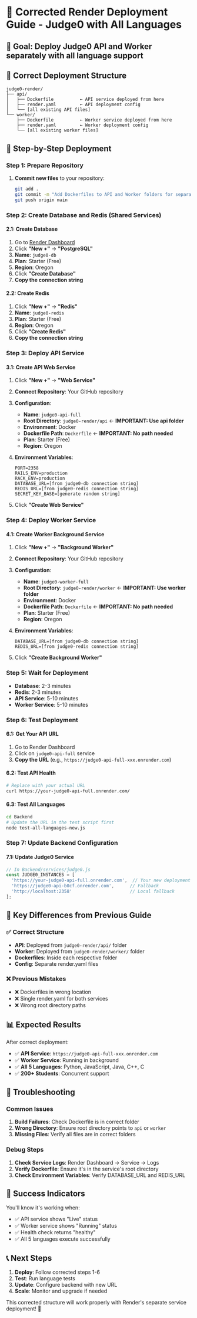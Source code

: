 # 🚀 Corrected Render Deployment Guide - Judge0 with All Languages

## 🎯 **Goal**: Deploy Judge0 API and Worker separately with all language support

## 📁 **Correct Deployment Structure**

```
judge0-render/
├── api/
│   ├── Dockerfile          ← API service deployed from here
│   ├── render.yaml         ← API deployment config
│   └── [all existing API files]
└── worker/
    ├── Dockerfile          ← Worker service deployed from here
    ├── render.yaml         ← Worker deployment config
    └── [all existing worker files]
```

## 🚀 **Step-by-Step Deployment**

### **Step 1: Prepare Repository**
1. **Commit new files** to your repository:
   ```bash
   git add .
   git commit -m "Add Dockerfiles to API and Worker folders for separate deployment"
   git push origin main
   ```

### **Step 2: Create Database and Redis (Shared Services)**

#### **2.1: Create Database**
1. Go to [Render Dashboard](https://dashboard.render.com)
2. Click **"New +"** → **"PostgreSQL"**
3. **Name**: `judge0-db`
4. **Plan**: Starter (Free)
5. **Region**: Oregon
6. Click **"Create Database"**
7. **Copy the connection string**

#### **2.2: Create Redis**
1. Click **"New +"** → **"Redis"**
2. **Name**: `judge0-redis`
3. **Plan**: Starter (Free)
4. **Region**: Oregon
5. Click **"Create Redis"**
6. **Copy the connection string**

### **Step 3: Deploy API Service**

#### **3.1: Create API Web Service**
1. Click **"New +"** → **"Web Service"**
2. **Connect Repository**: Your GitHub repository
3. **Configuration**:
   - **Name**: `judge0-api-full`
   - **Root Directory**: `judge0-render/api` ← **IMPORTANT: Use api folder**
   - **Environment**: Docker
   - **Dockerfile Path**: `Dockerfile` ← **IMPORTANT: No path needed**
   - **Plan**: Starter (Free)
   - **Region**: Oregon

4. **Environment Variables**:
   ```
   PORT=2358
   RAILS_ENV=production
   RACK_ENV=production
   DATABASE_URL=[from judge0-db connection string]
   REDIS_URL=[from judge0-redis connection string]
   SECRET_KEY_BASE=[generate random string]
   ```

5. Click **"Create Web Service"**

### **Step 4: Deploy Worker Service**

#### **4.1: Create Worker Background Service**
1. Click **"New +"** → **"Background Worker"**
2. **Connect Repository**: Your GitHub repository
3. **Configuration**:
   - **Name**: `judge0-worker-full`
   - **Root Directory**: `judge0-render/worker` ← **IMPORTANT: Use worker folder**
   - **Environment**: Docker
   - **Dockerfile Path**: `Dockerfile` ← **IMPORTANT: No path needed**
   - **Plan**: Starter (Free)
   - **Region**: Oregon

4. **Environment Variables**:
   ```
   DATABASE_URL=[from judge0-db connection string]
   REDIS_URL=[from judge0-redis connection string]
   ```

5. Click **"Create Background Worker"**

### **Step 5: Wait for Deployment**
- **Database**: 2-3 minutes
- **Redis**: 2-3 minutes
- **API Service**: 5-10 minutes
- **Worker Service**: 5-10 minutes

### **Step 6: Test Deployment**

#### **6.1: Get Your API URL**
1. Go to Render Dashboard
2. Click on `judge0-api-full` service
3. **Copy the URL** (e.g., `https://judge0-api-full-xxx.onrender.com`)

#### **6.2: Test API Health**
```bash
# Replace with your actual URL
curl https://your-judge0-api-full.onrender.com/
```

#### **6.3: Test All Languages**
```bash
cd Backend
# Update the URL in the test script first
node test-all-languages-new.js
```

### **Step 7: Update Backend Configuration**

#### **7.1: Update Judge0 Service**
```javascript
// In Backend/services/judge0.js
const JUDGE0_INSTANCES = [
  'https://your-judge0-api-full.onrender.com',  // Your new deployment
  'https://judge0-api-b0cf.onrender.com',      // Fallback
  'http://localhost:2358'                      // Local fallback
];
```

## 🎯 **Key Differences from Previous Guide**

### ✅ **Correct Structure**
- **API**: Deployed from `judge0-render/api/` folder
- **Worker**: Deployed from `judge0-render/worker/` folder
- **Dockerfiles**: Inside each respective folder
- **Config**: Separate render.yaml files

### ❌ **Previous Mistakes**
- ❌ Dockerfiles in wrong location
- ❌ Single render.yaml for both services
- ❌ Wrong root directory paths

## 📊 **Expected Results**

After correct deployment:
- ✅ **API Service**: `https://judge0-api-full-xxx.onrender.com`
- ✅ **Worker Service**: Running in background
- ✅ **All 5 Languages**: Python, JavaScript, Java, C++, C
- ✅ **200+ Students**: Concurrent support

## 🔧 **Troubleshooting**

### **Common Issues**
1. **Build Failures**: Check Dockerfile is in correct folder
2. **Wrong Directory**: Ensure root directory points to `api` or `worker`
3. **Missing Files**: Verify all files are in correct folders

### **Debug Steps**
1. **Check Service Logs**: Render Dashboard → Service → Logs
2. **Verify Dockerfile**: Ensure it's in the service's root directory
3. **Check Environment Variables**: Verify DATABASE_URL and REDIS_URL

## 🎉 **Success Indicators**

You'll know it's working when:
- ✅ API service shows "Live" status
- ✅ Worker service shows "Running" status
- ✅ Health check returns "healthy"
- ✅ All 5 languages execute successfully

## 📞 **Next Steps**

1. **Deploy**: Follow corrected steps 1-6
2. **Test**: Run language tests
3. **Update**: Configure backend with new URL
4. **Scale**: Monitor and upgrade if needed

This corrected structure will work properly with Render's separate service deployment! 🚀
